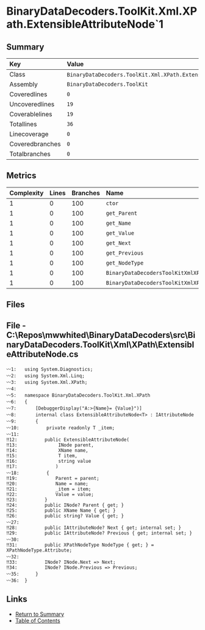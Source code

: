 ﻿# BinaryDataDecoders.ToolKit.Xml.XPath.ExtensibleAttributeNode`1

## Summary

| Key             | Value                                                            |
| :-------------- | :--------------------------------------------------------------- |
| Class           | `BinaryDataDecoders.ToolKit.Xml.XPath.ExtensibleAttributeNode`1` |
| Assembly        | `BinaryDataDecoders.ToolKit`                                     |
| Coveredlines    | `0`                                                              |
| Uncoveredlines  | `19`                                                             |
| Coverablelines  | `19`                                                             |
| Totallines      | `36`                                                             |
| Linecoverage    | `0`                                                              |
| Coveredbranches | `0`                                                              |
| Totalbranches   | `0`                                                              |

## Metrics

| Complexity | Lines | Branches | Name                                                 |
| :--------- | :---- | :------- | :--------------------------------------------------- |
| 1          | 0     | 100      | `ctor`                                               |
| 1          | 0     | 100      | `get_Parent`                                         |
| 1          | 0     | 100      | `get_Name`                                           |
| 1          | 0     | 100      | `get_Value`                                          |
| 1          | 0     | 100      | `get_Next`                                           |
| 1          | 0     | 100      | `get_Previous`                                       |
| 1          | 0     | 100      | `get_NodeType`                                       |
| 1          | 0     | 100      | `BinaryDataDecodersToolKitXmlXPathINodeget_Next`     |
| 1          | 0     | 100      | `BinaryDataDecodersToolKitXmlXPathINodeget_Previous` |

## Files

## File - C:\Repos\mwwhited\BinaryDataDecoders\src\BinaryDataDecoders.ToolKit\Xml\XPath\ExtensibleAttributeNode.cs

```CSharp
〰1:   using System.Diagnostics;
〰2:   using System.Xml.Linq;
〰3:   using System.Xml.XPath;
〰4:   
〰5:   namespace BinaryDataDecoders.ToolKit.Xml.XPath
〰6:   {
〰7:       [DebuggerDisplay("A:>{Name}= {Value}")]
〰8:       internal class ExtensibleAttributeNode<T> : IAttributeNode
〰9:       {
〰10:          private readonly T _item;
〰11:  
‼12:          public ExtensibleAttributeNode(
‼13:               INode parent,
‼14:               XName name,
‼15:               T item,
‼16:               string value
‼17:              )
〰18:          {
‼19:              Parent = parent;
‼20:              Name = name;
‼21:              _item = item;
‼22:              Value = value;
‼23:          }
‼24:          public INode? Parent { get; }
‼25:          public XName Name { get; }
‼26:          public string? Value { get; }
〰27:  
‼28:          public IAttributeNode? Next { get; internal set; }
‼29:          public IAttributeNode? Previous { get; internal set; }
〰30:  
‼31:          public XPathNodeType NodeType { get; } = XPathNodeType.Attribute;
〰32:  
‼33:          INode? INode.Next => Next;
‼34:          INode? INode.Previous => Previous;
〰35:      }
〰36:  }
```

## Links

* [Return to Summary](Summary.md)
* [Table of Contents](../TOC.md)

